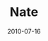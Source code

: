 ---
title:		"Nate"
type:		"photos"
mediatype:		"upload"
location:		"London, England"
description:		"Brick lane pints"
date:		"2010-07-16"
album:		"people"
filename:		"nate.md"
series:		""
cl_public_id:		"people/nate"
cl_version:		1520780262
format:		"jpg"
bytes:		2227205
width:		3872
height:		2592
colours:
- "#0A0A0A"
- "#7C7C7C"
exposure_mode:		"Auto"
program:		"Aperture-priority AE"
aperture:		"2.8"
focal_length:		"35.0 mm"
iso:		"400"
shutter_speed:		"1/320"
metering:		"Multi-segment"
flash:		"No Flash"
white_balance:		"Manual"
colour_temp:		"No colour temperature"
has_crop:		"No"
orientation:		"Horizontal (normal)"
camera_model:		"NIKON D200"
lens_info:		"35mm f/1.8"
artist: "Matt Finucane"
x_resolution:		"300"
y_resolution:		"300"
---